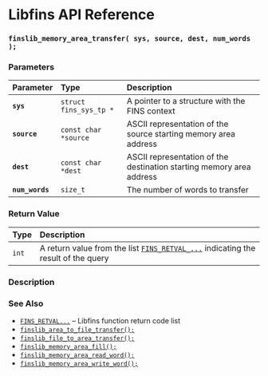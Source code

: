 # Libfins API Reference

### `finslib_memory_area_transfer( sys, source, dest, num_words );`

### Parameters

| Parameter | Type | Description |
| :--- | :--- | :--- |
|**`sys`**|`struct fins_sys_tp *`|A pointer to a structure with the FINS context|
|**`source`**|`const char *source`|ASCII representation of the source starting memory area address|
|**`dest`**|`const char *dest`|ASCII representation of the destination starting memory area address|
|**`num_words`**|`size_t`|The number of words to transfer

### Return Value

| Type | Description |
| :--- | :--- |
|`int`|A return value from the list [`FINS_RETVAL_...`](FINS_RETVAL.md) indicating the result of the query|

### Description

### See Also

* [`FINS_RETVAL...`](FINS_RETVAL.md) &ndash; Libfins function return code list
* [`finslib_area_to_file_transfer();`](finslib_area_to_file_transfer.md)
* [`finslib_file_to_area_transfer();`](finslib_file_to_area_transfer.md)
* [`finslib_memory_area_fill();`](finslib_memory_area_fill.md)
* [`finslib_memory_area_read_word();`](finslib_memory_area_read_word.md)
* [`finslib_memory_area_write_word();`](finslib_memory_area_write_word.md)
